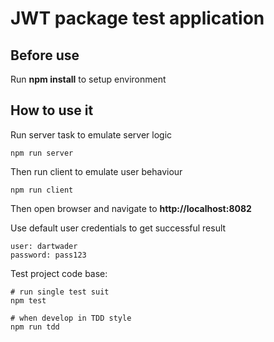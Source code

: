 # JWT package test application

## Before use

Run **npm install** to setup environment

## How to use it

Run server task to emulate server logic

    npm run server

Then run client to emulate user behaviour

    npm run client

Then open browser and navigate to **http://localhost:8082**

Use default user credentials to get successful result

    user: dartwader
    password: pass123

Test project code base:

    # run single test suit
    npm test

    # when develop in TDD style
    npm run tdd